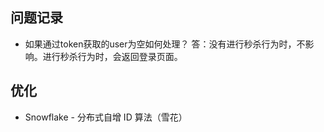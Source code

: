 ## 问题记录
* 如果通过token获取的user为空如何处理？
答：没有进行秒杀行为时，不影响。进行秒杀行为时，会返回登录页面。


## 优化
* Snowflake - 分布式自增 ID 算法（雪花）